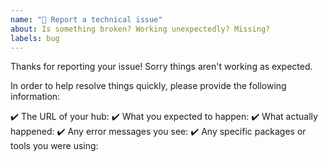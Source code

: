 ```yaml
---
name: "🐛 Report a technical issue"
about: Is something broken? Working unexpectedly? Missing?
labels: bug
---
```


Thanks for reporting your issue! Sorry things aren't working as expected.

In order to help resolve things quickly, please provide the following information:

✔️ The URL of your hub:
✔️ What you expected to happen:
✔️ What actually happened:
✔️ Any error messages you see:
✔️ Any specific packages or tools you were using:
